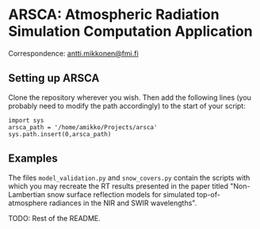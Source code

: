 # ARSCA: Atmospheric Radiation Simulation Computation Application
Correspondence: antti.mikkonen@fmi.fi

## Setting up ARSCA

Clone the repository wherever you wish.
Then add the following lines (you probably need to modify the path accordingly) to the start of your script:
```
import sys
arsca_path = '/home/amikko/Projects/arsca'
sys.path.insert(0,arsca_path)
```

## Examples

The files `model_validation.py` and `snow_covers.py` contain the scripts with which you may recreate the RT results presented in the paper titled "Non-Lambertian snow surface reflection models for simulated top-of-atmosphere radiances in the NIR and SWIR wavelengths".

TODO: Rest of the README.
